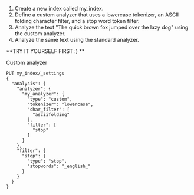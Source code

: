 1. Create a new index called my_index.
2. Define a custom analyzer that uses a lowercase tokenizer, an ASCII folding character filter, and a stop word token filter.
3. Analyze the text "The quick brown fox jumped over the lazy dog" using the custom analyzer.
4. Analyze the same text using the standard analyzer.


**TRY IT YOURSELF FIRST :) **

Custom analyzer
```
PUT my_index/_settings
{
  "analysis": {
    "analyzer": {
      "my_analyzer": {
        "type": "custom",
        "tokenizer": "lowercase",
        "char_filter": [
          "asciifolding"
        ],
        "filter": [
          "stop"
        ]
      }
    },
    "filter": {
      "stop": {
        "type": "stop",
        "stopwords": "_english_"
      }
    }
  }
}
```
